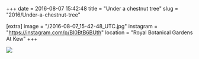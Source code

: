 +++
date = 2016-08-07 15:42:48
title = "Under a chestnut tree"
slug = "2016/Under-a-chestnut-tree"

[extra]
image = "/2016-08-07_15-42-48_UTC.jpg"
instagram = "https://instagram.com/p/BI0BtB6BUth"
location = "Royal Botanical Gardens At Kew"
+++

<img src="/2016-08-07_15-42-48_UTC.jpg" />
